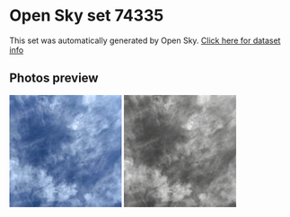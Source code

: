 # Open Sky set 74335
This set was automatically generated by Open Sky.
[Click here for dataset info](https://github.com/0x4248/opensky/blob/master/dataset/74335/info.json)
## Photos preview
<img src="https://raw.githubusercontent.com/0x4248/opensky/master/dataset/74335/photos.gif" width="200px"/>
<img src="https://raw.githubusercontent.com/0x4248/opensky/master/dataset/74335/photos_bw.gif" width="200px"/>
